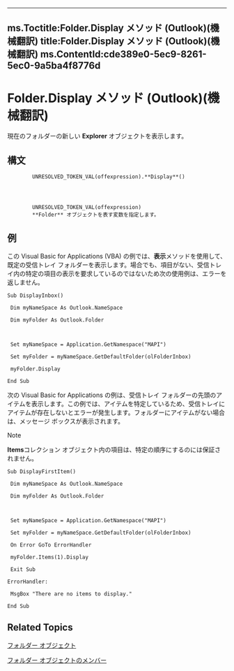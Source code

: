 

---
ms.Toctitle:Folder.Display メソッド (Outlook)(機械翻訳)
title:Folder.Display メソッド (Outlook)(機械翻訳)
ms.ContentId:cde389e0-5ec9-8261-5ec0-9a5ba4f8776d
---
# Folder.Display メソッド (Outlook)(機械翻訳)




現在のフォルダーの新しい **Explorer** オブジェクトを表示します。

## 構文

            UNRESOLVED_TOKEN_VAL(offexpression).**Display**()




            UNRESOLVED_TOKEN_VAL(offexpression)
            **Folder** オブジェクトを表す変数を指定します。



## 例
この Visual Basic for Applications (VBA) の例では、**表示**メソッドを使用して、既定の受信トレイ フォルダーを表示します。場合でも、項目がない、受信トレイ内の特定の項目の表示を要求しているのではないため次の使用例は、エラーを返しません。

```vba
Sub DisplayInbox() 
 
 Dim myNameSpace As Outlook.NameSpace 
 
 Dim myFolder As Outlook.Folder 
 
 
 
 Set myNameSpace = Application.GetNamespace("MAPI") 
 
 Set myFolder = myNameSpace.GetDefaultFolder(olFolderInbox) 
 
 myFolder.Display 
 
End Sub
```




次の Visual Basic for Applications の例は、受信トレイ フォルダーの先頭のアイテムを表示します。この例では、アイテムを特定しているため、受信トレイにアイテムが存在しないとエラーが発生します。フォルダーにアイテムがない場合は、メッセージ ボックスが表示されます。

>[!NOTE]
>**Items**コレクション オブジェクト内の項目は、特定の順序にするのには保証されません。



```vba
Sub DisplayFirstItem() 
 
 Dim myNameSpace As Outlook.NameSpace 
 
 Dim myFolder As Outlook.Folder 
 
 
 
 Set myNameSpace = Application.GetNamespace("MAPI") 
 
 Set myFolder = myNameSpace.GetDefaultFolder(olFolderInbox) 
 
 On Error GoTo ErrorHandler 
 
 myFolder.Items(1).Display 
 
 Exit Sub 
 
ErrorHandler: 
 
 MsgBox "There are no items to display." 
 
End Sub
```




## Related Topics

[フォルダー オブジェクト](3cf6cda8-6d70-666e-2643-9d9c5b9cacfc.md)

[フォルダー オブジェクトのメンバー](788acd42-377a-1803-7713-50e45086e2d1.md)




